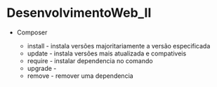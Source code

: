 # DesenvolvimentoWeb_II

* Composer

  * install - instala versões majoritariamente a versão especificada
  * update - instala versões mais atualizada e compativeis
  * require - instalar dependencia no comando
  * upgrade -
  * remove - remover uma dependencia
